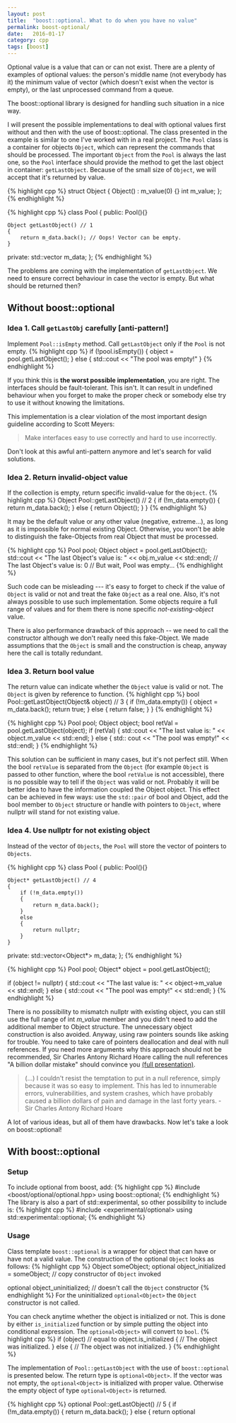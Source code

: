 ```yaml
---
layout: post
title:  "boost::optional. What to do when you have no value"
permalink: boost-optional/
date:   2016-01-17
category: cpp
tags: [boost]
---
```

Optional value is a value that can or can not exist. There are a plenty of examples of optional values: the person's middle name (not everybody has it) the minimum value of vector (which doesn't exist when the vector is empty), or the last unprocessed command from a queue.

The boost::optional library is designed for handling such situation in a nice way.

I will present the possible implementations to deal with optional values first without and then with the use of boost::optional. The class presented in the example is similar to one I've worked with in a real project. The `Pool` class is a container for objects `Object`, which can represent the commands that should be processed. The important `Object` from the `Pool` is always the last one, so the `Pool` interface should provide the method to get the last object in container: `getLastObject`. Because of the small size of `Object`, we will accept that it's returned by value.

{% highlight cpp %}
struct Object
{
    Object() : m_value(0) {}
    int m_value;
};
{% endhighlight %}

{% highlight cpp %}
class Pool
{
public:
    Pool(){}

    Object getLastObject() // 1
    {
        return m_data.back(); // Oops! Vector can be empty.
    }

private:
    std::vector<Obj> m_data;
};
{% endhighlight %}

The problems are coming with the implementation of `getLastObject`. We need to ensure correct behaviour in case the vector is empty.
But what should be returned then?

## Without boost::optional

### Idea 1. Call `getLastObj` carefully [anti-pattern!]

Implement `Pool::isEmpty` method. Call `getLastObject` only if the `Pool` is not empty.
{% highlight cpp %}
if (!pool.isEmpty())
{
    object = pool.getLastObject();
}
else
{
    std::cout << "The pool was empty!"
}
{% endhighlight %}

If you think this is **the worst possible implementation**, you are right. The interfaces should be fault-tolerant. This isn't. It can result in undefined behaviour when you forget to make the proper check or somebody else try to use it without knowing the limitations. 

This implementation is a clear violation of the most important design guideline according to Scott Meyers: 

> Make interfaces easy to use correctly and hard to use incorrectly.

Don't look at this awful anti-pattern anymore and let's search for valid solutions.

### Idea 2. Return invalid-object value
If the collection is empty, return specific invalid-value for the `Object`.
{% highlight cpp %}
Object Pool::getLastObject() // 2
{
    if (!m_data.empty())
    {
        return m_data.back();
    }
    else
    {
        return Object();
    }
}
{% endhighlight %}

It may be the default value or any other value (negative, extreme...), as long as it is impossible for normal existing Object. Otherwise, you won't be able to distinguish the fake-Objects from real Object that must be processed.

{% highlight cpp %}
Pool pool;
Object object = pool.getLastObject();
std::cout << "The last Object's value is: " << obj.m_value << std::endl;
// The last Object's value is: 0
// But wait, Pool was empty...
{% endhighlight %}

Such code can be misleading --- it's easy to forget to check if the value of `Object` is valid or not and treat the fake `Object` as a real one. Also, it's not always possible to use such implementation. Some objects require a full range of values and for them there is none specific *not-existing-object* value. 

There is also performance drawback of this approach -- we need to call the constructor although we don't really need this fake-Object. We made assumptions that the `Object` is small and the construction is cheap, anyway here the call is totally redundant.

### Idea 3. Return bool value
The return value can indicate whether the `Object` value is valid or not. The `Object` is given by reference to function.
{% highlight cpp %}
bool Pool::getLastObject(Object& object) // 3
{
    if (!m_data.empty())
    {
       object = m_data.back();
       return true;
    }
    else
    {
       return false;
    }
}
{% endhighlight %}

{% highlight cpp %}
Pool pool;
Object object;
bool retVal = pool.getLastObject(object);
if (retVal)
{
    std::cout << "The last value is: " << object.m_value << std::endl;
}
else
{
    std:: cout << "The pool was empty!" << std::endl;
}
{% endhighlight %}

This solution can be sufficient in many cases, but it's not perfect still. When the bool `retValue` is separated from the `Object` (for example `Object` is passed to other function, where the bool `retValue` is not accessible), there is no possible way to tell if the `Object` was valid or not. Probably it will be better idea to have the information coupled the Object object. This effect can be achieved in few ways: use the `std::pair` of bool and Object, add the bool member to `Object` structure or handle with pointers to `Object`, where nullptr will stand for not existing value. 

### Idea 4. Use nullptr for not existing object
Instead of the vector of `Objects`, the `Pool` will store the vector of pointers to `Objects`.

{% highlight cpp %}
class Pool
{
public:
    Pool(){}

    Object* getLastObject() // 4
    {
        if (!m_data.empty())
        {
            return m_data.back();
        }
        else
        {
            return nullptr;
        }
    }

private:
    std::vector<Object*> m_data;
};
{% endhighlight %}

{% highlight cpp %}
Pool pool;
Object* object = pool.getLastObject();

if (object != nullptr)
{
    std::cout << "The last value is: " << object->m_value << std::endl;
}
else
{
    std::cout << "The pool was empty!" << std::endl;
}
{% endhighlight %}

There is no possibility to mismatch nullptr with existing object, you can still use the full range of int <i>m_value</i> member and you didn't need to add the additional member to Object structure. The unnecessary object construction is also avoided. Anyway, using raw pointers sounds like asking for trouble. You need to take care of pointers deallocation and deal with null references. If you need more arguments why this approach should not be recommended, Sir Charles Antony Richard Hoare calling the null references "A billion dollar mistake" should convince you [(full presentation)][nullref].

> (...) I couldn't resist the temptation to put in a null reference, simply because it was so easy to implement. This has led to innumerable errors, vulnerabilities, and system crashes, which have probably caused a billion dollars of pain and damage in the last forty years. - Sir Charles Antony Richard Hoare

A lot of various ideas, but all of them have drawbacks. Now let's take a look on boost::optional!

## With boost::optional

### Setup

To include optional from boost, add:
{% highlight cpp %}
#include <boost/optional/optional.hpp>
using boost::optional;
{% endhighlight %}
The library is also a part of std::experimental, so other possibility to include is:
{% highlight cpp %}
#include <experimental/optional>
using std::experimental::optional;
{% endhighlight %}

### Usage
Class template `boost::optional` is a  wrapper for object that can have or have not a valid value. The construction of the optional `Object` looks as follows:
{% highlight cpp %}
Object someObject;
optional<Object> object_initialized = someObject;
// copy constructor of `Object` invoked

optional<Object> object_uninitialized;
// doesn't call the `Object` constructor
{% endhighlight %}
For the uninitialized `optional<Object>` the `Object` constructor is not called.

You can check anytime whether the object is initialized or not. This is done by either `is_initialized` function or by simple putting the object into conditional expression. The `optional<Object>` will convert to `bool`.
{% highlight cpp %}
if (object) // equal to object.is_initialized
{
    // The object was initialized.
}
else
{
    // The object was not initialized.
}
{% endhighlight %}

The implementation of `Pool::getLastObject` with the use of `boost::optional` is presented below. The return type is `optional<Object>`. If the vector was not empty, the `optional<Object>` is initialized with proper value. Otherwise the empty object of type `optional<Object>` is returned.

{% highlight cpp %}
optional<Object> Pool::getLastObject() // 5
{
    if (!m_data.empty())
    {
        return m_data.back();
    }
    else
    {
        return optional<Object>{};
    }
}
{% endhighlight %}

The code above has the equivalent shorter form:

{% highlight cpp %}
optional<Object> Pool::getLastObject() // 6
{
    return !m_data.empty() ? m_data.back() : optional<Object>{};
}
{% endhighlight %}

Now we can get the last object from Pool with the following code. The `m_value` is accessed from `optional<Object>` with the `->` operator. 
{% highlight cpp %}
Pool pool;
optional<Object> object = pool.getLastObject();
if (object)
{
    std::cout << "The last value is: " << object->m_value << std::endl;
}
else
{
    std:: cout << "The pool was empty!" << std::endl;
}
{% endhighlight %}

You could also use `get()` method to receive from `optional<Object>` the instance of type `Object`.
{% highlight cpp %}
std::cout << "The last value is: " << object.get().m_value << std::endl;
{% endhighlight %}

If the object was uninitialized, calling the `get()` method or the `->`, `*` operators will result in the assertion.

#### Conditional constructor

There is also another way to construct optional objects with the use of special two-arguments constructor: `optional<T>{condition, value}`. The first argument is a condition. The second argument is an initialization value to be used when the condition is true. When the condition is false the object stays uninitialized. 

This constructor is useful when the initialization value already exist or it's built-in type, like `int`:

{% highlight cpp %}
optional<int> getValue()
{
    return optional<int>{condition == true, 5};
}
{% endhighlight %}


### Summary
+ Boost.optional is designed for the values that can be initialized as well as uninitialized and both situations are normal,

+ Boost.optional doesn't set limitation on the possible values that the object can use,

+ Boost.optional is safer than the usage of nullptr for missing value,

+ Boost.optional doesn't call the wrapped type constructor for uninitialized values,

+ Boost.optional provides easily accessible and direct information about the object state (initialized/uninitialized),

+ Boost.optional makes your code good-looking, safe and easy to debug.

## Further reading
* [Boost.org doc: optional][boostorg], 
* [The Boost C++ Libraries: boost.optional,][theboostcpplib]
* [A gotcha with Optional.][gotcha]

[boostorg]: http://www.boost.org/doc/libs/1_57_0/libs/optional/doc/html/index.html
[theboostcpplib]: http://theboostcpplibraries.com/boost.optional
[nullref]: http://www.infoq.com/presentations/Null-References-The-Billion-Dollar-Mistake-Tony-Hoare
[gotcha]: https://akrzemi1.wordpress.com/2014/12/02/a-gotcha-with-optional/


